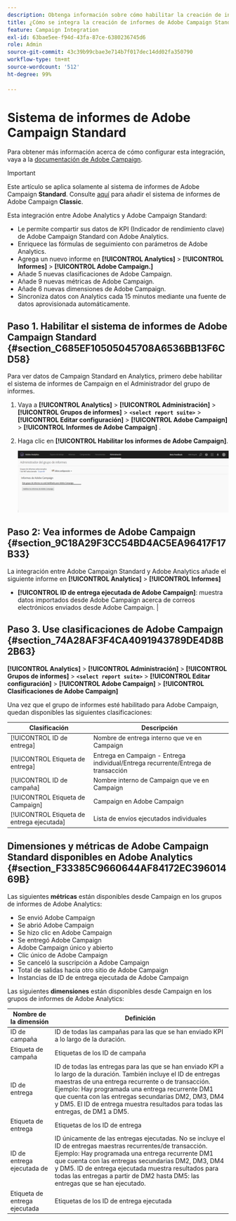 ```yaml
---
description: Obtenga información sobre cómo habilitar la creación de informes de Adobe Campaign Standard en Adobe Analytics
title: ¿Cómo se integra la creación de informes de Adobe Campaign Standard en Adobe Analytics?
feature: Campaign Integration
exl-id: 63bae5ee-f94d-43fa-87ce-6380236745d6
role: Admin
source-git-commit: 43c39b99cbae3e714b7f017dec14dd02fa350790
workflow-type: tm+mt
source-wordcount: '512'
ht-degree: 99%

---
```



# Sistema de informes de Adobe Campaign Standard

Para obtener más información acerca de cómo configurar esta integración, vaya a la [documentación de Adobe Campaign](https://helpx.adobe.com/es/campaign/standard/integrating/using/about-campaign-analytics-integration.html).

>[!IMPORTANT]
>Este artículo se aplica solamente al sistema de informes de Adobe Campaign **Standard**. Consulte [aquí](https://experienceleague.adobe.com/docs/analytics/integration/analytics-to-campaign-classic.html) para añadir el sistema de informes de Adobe Campaign **Classic**.

Esta integración entre Adobe Analytics y Adobe Campaign Standard:

* Le permite compartir sus datos de KPI (Indicador de rendimiento clave) de Adobe Campaign Standard con Adobe Analytics.
* Enriquece las fórmulas de seguimiento con parámetros de Adobe Analytics.
* Agrega un nuevo informe en **[!UICONTROL Analytics]** > **[!UICONTROL Informes]** > **[!UICONTROL Adobe Campaign.]**
* Añade 5 nuevas clasificaciones de Adobe Campaign.
* Añade 9 nuevas métricas de Adobe Campaign.
* Añade 6 nuevas dimensiones de Adobe Campaign.
* Sincroniza datos con Analytics cada 15 minutos mediante una fuente de datos aprovisionada automáticamente.

## Paso 1. Habilitar el sistema de informes de Adobe Campaign Standard {#section_C685EF10505045708A6536BB13F6CD58}

Para ver datos de Campaign Standard en Analytics, primero debe habilitar el sistema de informes de Campaign en el Administrador del grupo de informes.

1. Vaya a  **[!UICONTROL Analytics]** > **[!UICONTROL Administración]** > **[!UICONTROL Grupos de informes]** > **`<select report suite>`** > **[!UICONTROL Editar configuración]** > **[!UICONTROL Adobe Campaign]** > **[!UICONTROL Informes de Adobe Campaign]** .
1. Haga clic en **[!UICONTROL Habilitar los informes de Adobe Campaign]**.

   ![](assets/enable-campaign.png)

## Paso 2: Vea informes de Adobe Campaign {#section_9C18A29F3CC54BD4AC5EA96417F17B33}

La integración entre Adobe Campaign Standard y Adobe Analytics añade el siguiente informe en **[!UICONTROL Analytics]** > **[!UICONTROL Informes]**

* **[!UICONTROL ID de entrega ejecutada de Adobe Campaign]**: muestra datos importados desde Adobe Campaign acerca de correos electrónicos enviados desde Adobe Campaign. |

## Paso 3. Use clasificaciones de Adobe Campaign {#section_74A28AF3F4CA4091943789DE4D8B2B63}

**[!UICONTROL Analytics]** > **[!UICONTROL Administración]** > **[!UICONTROL Grupos de informes]** > **`<select report suite>`** > **[!UICONTROL Editar configuración]** > **[!UICONTROL Adobe Campaign]** > **[!UICONTROL Clasificaciones de Adobe Campaign]**

Una vez que el grupo de informes esté habilitado para Adobe Campaign, quedan disponibles las siguientes clasificaciones:

| Clasificación | Descripción |
| --- | --- |
| [!UICONTROL ID de entrega] | Nombre de entrega interno que ve en Campaign |
| [!UICONTROL Etiqueta de entrega] | Entrega en Campaign - Entrega individual/Entrega recurrente/Entrega de transacción |
| [!UICONTROL ID de campaña] | Nombre interno de Campaign que ve en Campaign |
| [!UICONTROL Etiqueta de Campaign] | Campaign en Adobe Campaign |
| [!UICONTROL Etiqueta de entrega ejecutada] | Lista de envíos ejecutados individuales |

## Dimensiones y métricas de Adobe Campaign Standard disponibles en Adobe Analytics {#section_F33385C9660644AF84172EC39601469B}

Las siguientes **métricas** están disponibles desde Campaign en los grupos de informes de Adobe Analytics:

* Se envió Adobe Campaign
* Se abrió Adobe Campaign
* Se hizo clic en Adobe Campaign
* Se entregó Adobe Campaign
* Adobe Campaign único y abierto
* Clic único de Adobe Campaign
* Se canceló la suscripción a Adobe Campaign
* Total de salidas hacia otro sitio de Adobe Campaign
* Instancias de ID de entrega ejecutada de Adobe Campaign

Las siguientes **dimensiones** están disponibles desde Campaign en los grupos de informes de Adobe Analytics:

| Nombre de la dimensión | Definición |
| --- | --- |
| ID de campaña | ID de todas las campañas para las que se han enviado KPI a lo largo de la duración. |
| Etiqueta de campaña | Etiquetas de los ID de campaña |
| ID de entrega | ID de todas las entregas para las que se han enviado KPI a lo largo de la duración. También incluye el ID de entregas maestras de una entrega recurrente o de transacción. Ejemplo: Hay programada una entrega recurrente DM1 que cuenta con las entregas secundarias DM2, DM3, DM4 y DM5.  El ID de entrega muestra resultados para todas las entregas, de DM1 a DM5. |
| Etiqueta de entrega | Etiquetas de los ID de entrega |
| ID de entrega ejecutada de | ID únicamente de las entregas ejecutadas. No se incluye el ID de entregas maestras recurrentes/de transacción. Ejemplo: Hay programada una entrega recurrente DM1 que cuenta con las entregas secundarias DM2, DM3, DM4 y DM5. ID de entrega ejecutada muestra resultados para todas las entregas a partir de DM2 hasta DM5: las entregas que se han ejecutado. |
| Etiqueta de entrega ejecutada | Etiquetas de los ID de entrega ejecutada |
